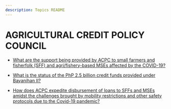 ```yaml
---
description: Topics README
---
```


# AGRICULTURAL CREDIT POLICY COUNCIL


 - [What are the support being provided by ACPC to small farmers and fisherfolk (SFF) and agri/fishery-based MSEs affected by the COVID-19?](/attached-agencies/agricultural-credit-policy-council/what-are-the-support-being-provided-by-acpc-to-small-farmers-and-fisherfolk-sff-and-agrifishery-base.html)
    
 - [What is the status of the PhP 2.5 billion credit funds provided under Bayanihan II?](/attached-agencies/agricultural-credit-policy-council/what-is-the-status-of-the-php-25-billion-credit-funds-provided-under-bayanihan-ii.html)
    
 - [How does ACPC expedite disbursement of loans to SFFs and MSEs amidst the challenges brought by mobility restrictions and other safety protocols due to the Covid-19 pandemic?](/attached-agencies/agricultural-credit-policy-council/how-does-acpc-expedite-disbursement-of-loans-to-sffs-and-mses-amidst-the-challenges-brought-by-mobil.html)
    
